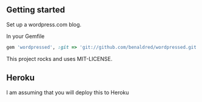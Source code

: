 ## Getting started


Set up a wordpress.com blog.

In your Gemfile

```ruby
gem 'wordpressed', :git => 'git://github.com/benaldred/wordpressed.git'
```

This project rocks and uses MIT-LICENSE.

## Heroku

I am assuming that you will deploy this to Heroku
